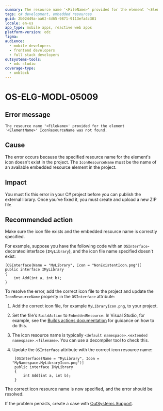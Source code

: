 ```yaml
---
summary: The resource name '<FileName>' provided for the element '<ElementName>' IconResourceName was not found.
tags: c# development, embedded resources
guid: 2b02449a-aa62-4d65-9871-9113efa4c301
locale: en-us
app_type: mobile apps, reactive web apps
platform-version: odc
figma:
audience:
  - mobile developers
  - frontend developers
  - full stack developers
outsystems-tools:
  - odc studio
coverage-type:
  - unblock
---
```


# OS-ELG-MODL-05009

## Error message

`The resource name '<FileName>' provided for the element '<ElementName>' IconResourceName was not found.`

## Cause

The error occurs because the specified resource name for the element's icon doesn't exist in the project. The `IconResourceName` must be the name of an available embedded resource element in the project.

## Impact

You must fix this error in your C# project before you can publish the external library. Once you've fixed it, you must create and upload a new ZIP file.

## Recommended action

Make sure the icon file exists and the embedded resource name is correctly specified.

For example, suppose you have the following code with an `OSInterface`-decorated interface (`IMyLibrary`), and the icon file name specified doesn't exist:

    [OSInterface(Name = "MyLibrary", Icon = "NonExistentIcon.png")]
    public interface IMyLibrary
    {
        int Add(int a, int b);
    }

To resolve the error, add the correct icon file to the project and update the `IconResourceName` property in the `OSInterface` attribute:

1. Add the correct icon file, for example `MyLibraryIcon.png`, to your project.
1. Set the file's `BuildAction` to `EmbeddedResource`. In Visual Studio, for example, see the [Builds actions documentation](https://learn.microsoft.com/en-us/visualstudio/ide/build-actions?view=vs-2022) for guidance on how to do this.

1. The icon resource name is typically `<default namespace>.<extended namespace>.<filename>`. You can use a decompiler tool to check this.

1. Update the `OSInterface` attribute with the correct icon resource name:

        [OSInterface(Name = "MyLibrary", Icon = "MyNamespace.MyLibraryIcon.png")]
        public interface IMyLibrary
        {
            int Add(int a, int b);
        }

The correct icon resource name is now specified, and the error should be resolved.

If the problem persists, create a case with [OutSystems Support](https://www.outsystems.com/support/portal/open-support-case?ErrorCode=OS-ELG-MODL-05009).
